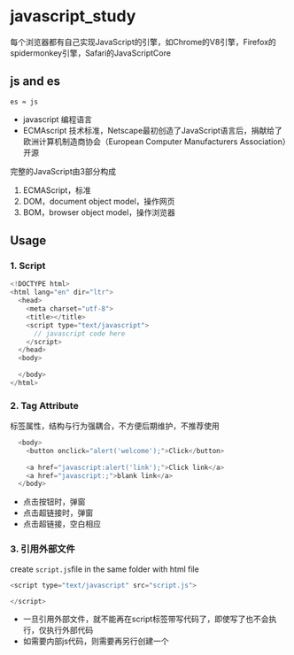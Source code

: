 # javascript_study

每个浏览器都有自己实现JavaScript的引擎，如Chrome的V8引擎，Firefox的spidermonkey引擎，Safari的JavaScriptCore

## js and es

`es ≈ js`
- javascript 编程语言
- ECMAscript 技术标准，Netscape最初创造了JavaScript语言后，捐献给了欧洲计算机制造商协会（European Computer Manufacturers Association）开源

完整的JavaScript由3部分构成
1. ECMAScript，标准
2. DOM，document object model，操作网页
3. BOM，browser object model，操作浏览器

## Usage
### 1. Script
```javascript
<!DOCTYPE html>
<html lang="en" dir="ltr">
  <head>
    <meta charset="utf-8">
    <title></title>
    <script type="text/javascript">
      // javascript code here
    </script>
  </head>
  <body>
    
  </body>
</html>
```
### 2. Tag Attribute
标签属性，结构与行为强耦合，不方便后期维护，不推荐使用
```javascript
  <body>
    <button onclick="alert('welcome');">Click</button>
    
    <a href="javascript:alert('link');">Click link</a>
    <a href="javascript:;">blank link</a>    
  </body>
```
- 点击按钮时，弹窗
- 点击超链接时，弹窗
- 点击超链接，空白相应

### 3. 引用外部文件
create `script.js`file in the same folder with html file

```javascript
<script type="text/javascript" src="script.js"> 

</script>
```
- 一旦引用外部文件，就不能再在script标签带写代码了，即使写了也不会执行，仅执行外部代码
- 如需要内部js代码，则需要再另行创建一个<script>标签来书写内部代码
- js代码从上往下顺序执行，需注意外部、内部代码执行顺序


## Rules
1. 每条js语句后要加分号`;`，虽然不写，浏览器会自行补全并运行，但影响效率
2. 通过`var`来定义和赋值变量 `var age = 10;`，规范使用驼峰命名法`firstName`
    - 类似python，js无需要在定义变量时定义数据类型的动态语言
    - `console.log(typeof age);` 通过`typeof `函数查看变量类型
3. 6种数据类型， 基本数据类型String，Number，Boolean，Null，Undefined 以及 引用数据类型Object
    - String
      - 单引号，双引号嵌套
      - 需要显示引号，或特殊字符时，转义字符`\`+ 单引号或双引号
        - `\n`换行
        - `\t`制表符
        - `\\`斜线
    - Number
      - js可以表示的最大数`console.log(Number.MAX_VALUE);` 1.7976931348623157e+308
      - 超过上述最大值时，返回`Infinity`正无穷，Infinity本身也是数值型，`-Infinity`为负无穷
        ```javascript
        var a = Infinity;
        console.log(typeof a); 
        // return number
        ```
      - `NaN` 也是数值型 Not a number


























